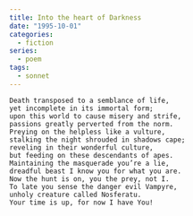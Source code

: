 ```yaml
---
title: Into the heart of Darkness
date: "1995-10-01"
categories:
  - fiction
series:
  - poem
tags:
  - sonnet
---
```

    Death transposed to a semblance of life,
    yet incomplete in its immortal form;
    upon this world to cause misery and strife,
    passions greatly perverted from the norm.
    Preying on the helpless like a vulture,
    stalking the night shrouded in shadows cape;
    reveling in their wonderful culture,
    but feeding on these descendants of apes.
    Maintaining the masquerade you’re a lie,
    dreadful beast I know you for what you are.
    Now the hunt is on, you the prey, not I.
    To late you sense the danger evil Vampyre,
    unholy creature called Nosferatu.
    Your time is up, for now I have You!
